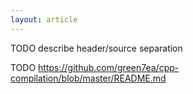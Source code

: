 ```yaml
---
layout: article
---
```


TODO describe header/source separation

TODO https://github.com/green7ea/cpp-compilation/blob/master/README.md
